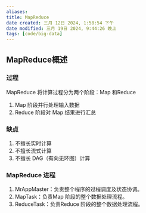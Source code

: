 ```yaml
---
aliases: 
title: MapReduce
date created: 三月 12日 2024, 1:58:54 下午
date modified: 三月 19日 2024, 9:44:26 晚上
tags: [code/big-data]
---
```

## MapReduce概述
### 过程
MapReduce 将计算过程分为两个阶段：Map 和Reduce
1. Map 阶段并行处理输入数据
2. Reduce 阶段对 Map 结果进行汇总
### 缺点
1. 不擅长实时计算
2. 不擅长流式计算
3. 不擅长 DAG（有向无环图）计算

### MapReduce 进程
1. MrAppMaster：负责整个程序的过程调度及状态协调。
2. MapTask：负责Map 阶段的整个数据处理流程。
3. ReduceTask：负责Reduce 阶段的整个数据处理流程。